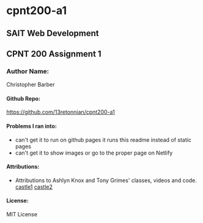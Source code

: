 # cpnt200-a1

## SAIT Web Development
## CPNT 200 Assignment 1

### Author Name:
Christopher Barber

#### Github Repo:
https://github.com/13retonnian/cpnt200-a1


#### Problems I ran into:
- can't get it to run on github pages it runs this readme instead of static pages
- can't get it to show images or go to the proper page on Netlify

#### Attributions:
- Attributions to Ashlyn Knox and Tony Grimes' classes, videos and code.
[castle1](https://www.pexels.com/photo/castle-near-body-of-water-under-golden-hour-1843364/)
[castle2](https://www.pexels.com/photo/scenic-photo-of-castle-during-dawn-2832044/)

#### License:
MIT License